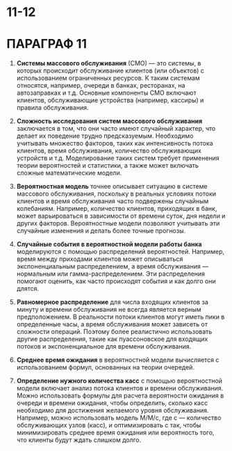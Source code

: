 # 11-12

# ПАРАГРАФ 11


1. **Системы массового обслуживания** (СМО) — это системы, в которых происходит обслуживание клиентов (или объектов) с использованием ограниченных ресурсов. К таким системам относятся, например, очереди в банках, ресторанах, на автозаправках и т.д. Основные компоненты СМО включают клиентов, обслуживающие устройства (например, кассиры) и правила обслуживания.

2. **Сложность исследования систем массового обслуживания** заключается в том, что они часто имеют случайный характер, что делает их поведение трудно предсказуемым. Необходимо учитывать множество факторов, таких как интенсивность потока клиентов, время обслуживания, количество обслуживающих устройств и т.д. Моделирование таких систем требует применения теории вероятностей и статистики, а также может включать сложные математические модели.

3. **Вероятностная модель** точнее описывает ситуацию в системе массового обслуживания, поскольку в реальных условиях потоки клиентов и время обслуживания часто подвержены случайным колебаниям. Например, количество клиентов, приходящих в банк, может варьироваться в зависимости от времени суток, дня недели и других факторов. Вероятностные модели позволяют учитывать эти случайные изменения и делать более точные прогнозы.

4. **Случайные события в вероятностной модели работы банка** моделируются с помощью распределений вероятностей. Например, время между приходами клиентов может описываться экспоненциальным распределением, а время обслуживания — нормальным или гамма-распределением. Эти распределения помогают оценить, как часто происходят события и как долго они длятся.

5. **Равномерное распределение** для числа входящих клиентов за минуту и времени обслуживания не всегда является верным предположением. В реальности потоки клиентов могут иметь пики в определенные часы, а время обслуживания может зависеть от сложности операций. Поэтому более реалистично использовать другие распределения, такие как пуассоновское для входящих потоков и экспоненциальное для времени обслуживания.

6. **Среднее время ожидания** в вероятностной модели вычисляется с использованием формул, основанных на теории очередей.

7. **Определение нужного количества касс** с помощью вероятностной модели включает анализ потока клиентов и времени обслуживания. Можно использовать формулы для расчета вероятности ожидания в очереди и времени ожидания, чтобы определить, сколько касс необходимо для достижения желаемого уровня обслуживания. Например, можно использовать модель M/M/c, где c — количество обслуживающих узлов (касс), и оптимизировать c так, чтобы минимизировать среднее время ожидания или вероятность того, что клиенты будут ждать слишком долго.

